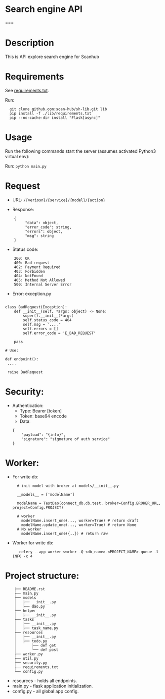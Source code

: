 # Search engine API
===

Description
===========
This is API explore search engine for Scanhub


Requirements
============
See [requirements.txt](./requirements.txt).

Run:
```commandline
  git clone github.com:scan-hub/sh-lib.git lib
  pip install -f ./lib/requirements.txt
  pip --no-cache-dir install "Flask[async]"

```
Usage
=====
Run the following commands start the server (assumes activated Python3 virtual env):

Run:
```python main.py```



Request
=====

- URL: ```/{veriosn}/{service}/{model}/{action}```

- Response:
```
    {
         "data": object,
         "error_code": string,
         "errors": object,
         "msg": string
    }
```
- Status code:
```
    200: OK
    400: Bad request
    402: Payment Required
    403: Forbidden
    404: NotFound
    405: Method Not Allowed
    500: Internal Server Error
```
- Error: exception.py
```commandline

class BadRequest(Exception):
    def __init__(self, *args: object) -> None:
        super().__init__(*args)
        self.status_code = 404
        self.msg = '....'
        self.errors = []
        self.error_code = 'E_BAD_REQUEST'

    pass

# Use:

def endpoint():
 ....
 
 raise BadRequest

```
Security:
====

- Authentication:
    + Type: Bearer [token]
    + Token: base64 encode
    + Data:
    ````
    {
        "payload": "{info}",
        "signature": "signature of auth service"
    }

Worker:
===

- For write db:
  ```commandline
    # init model with broker at models/__init__.py
     
    __models__ = ['modelName']
 
    modelName = TestDao(connect_db.db.test, broker=Config.BROKER_URL, project=Config.PROJECT)
    
    # worker
      modelName.insert_one(..., worker=True) # return draft
      modelName.update_one(..., worker=True) # return None
    # No worker
      modelName.insert_one({..}) # return raw
  ```
- Worker for write db:
  ```commandline
     celery --app worker worker -Q <db_name>-<PROJECT_NAME>-queue -l INFO -c 4
  ```


Project structure:
====

```
    ├── README.rst
    ├── main.py
    ├── models
    │   ├── __init__.py
    │   ├── dao.py
    ├── helper
    │   ├── __init__.py
    ├── tasks
    │   ├── __init__.py
    │   ├── task_name.py
    ├── resources
    │   ├── __init__.py
    │   ├── todo.py
    │       ├── def get
    │       └── def post
    ├── worker.py
    ├── util.py
    ├── security.py
    ├── requirements.txt
    └── config.py
```

* resources - holds all endpoints.
* main.py - flask application initialization.
* config.py - all global app config.